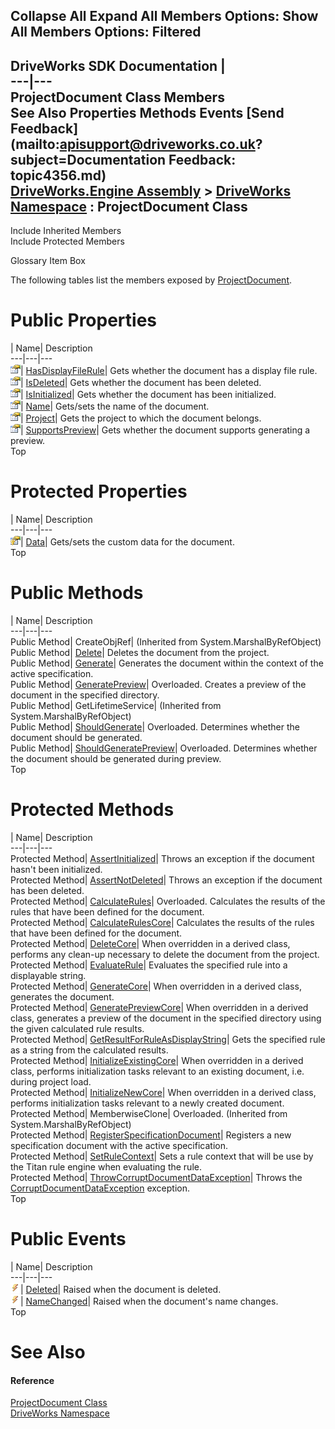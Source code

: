 Collapse All Expand All Members Options: Show All  Members Options: Filtered   
---  
DriveWorks SDK Documentation  |   
---|---  
ProjectDocument Class Members   
See Also Properties Methods Events [Send Feedback](mailto:apisupport@driveworks.co.uk?subject=Documentation Feedback: topic4356.md)  
[DriveWorks.Engine Assembly](topic2156.md) > [DriveWorks Namespace](topic2159.md) : ProjectDocument Class  
---  
  
Include Inherited Members    
Include Protected Members  


Glossary Item Box

The following tables list the members exposed by [ProjectDocument](topic4356.md).

# Public Properties

| Name| Description  
---|---|---  
![Public Property](dotnetimages/publicProperty.gif)| [HasDisplayFileRule](topic4391.md)| Gets whether the document has a display file rule.   
![Public Property](dotnetimages/publicProperty.gif)| [IsDeleted](topic4392.md)| Gets whether the document has been deleted.   
![Public Property](dotnetimages/publicProperty.gif)| [IsInitialized](topic4393.md)| Gets whether the document has been initialized.   
![Public Property](dotnetimages/publicProperty.gif)| [Name](topic4394.md)| Gets/sets the name of the document.   
![Public Property](dotnetimages/publicProperty.gif)| [Project](topic4395.md)| Gets the project to which the document belongs.   
![Public Property](dotnetimages/publicProperty.gif)| [SupportsPreview](topic4396.md)| Gets whether the document supports generating a preview.   
Top

# Protected Properties

| Name| Description  
---|---|---  
![Protected Property](dotnetimages/protectedProperty.gif)| [Data](topic4390.md)| Gets/sets the custom data for the document.   
Top

# Public Methods

| Name| Description  
---|---|---  
Public Method| CreateObjRef|  (Inherited from System.MarshalByRefObject)  
Public Method| [Delete](topic4368.md)| Deletes the document from the project.   
Public Method| [Generate](topic4372.md)| Generates the document within the context of the active specification.   
Public Method| [GeneratePreview](topic4374.md)| Overloaded. Creates a preview of the document in the specified directory.   
Public Method| GetLifetimeService|  (Inherited from System.MarshalByRefObject)  
Public Method| [ShouldGenerate](topic4383.md)| Overloaded. Determines whether the document should be generated.   
Public Method| [ShouldGeneratePreview](topic4386.md)| Overloaded. Determines whether the document should be generated during preview.   
Top

# Protected Methods

| Name| Description  
---|---|---  
Protected Method| [AssertInitialized](topic4362.md)| Throws an exception if the document hasn't been initialized.   
Protected Method| [AssertNotDeleted](topic4363.md)| Throws an exception if the document has been deleted.   
Protected Method| [CalculateRules](topic4364.md)| Overloaded. Calculates the results of the rules that have been defined for the document.   
Protected Method| [CalculateRulesCore](topic4367.md)| Calculates the results of the rules that have been defined for the document.   
Protected Method| [DeleteCore](topic4369.md)| When overridden in a derived class, performs any clean-up necessary to delete the document from the project.   
Protected Method| [EvaluateRule](topic4371.md)| Evaluates the specified rule into a displayable string.   
Protected Method| [GenerateCore](topic4373.md)| When overridden in a derived class, generates the document.   
Protected Method| [GeneratePreviewCore](topic4377.md)| When overridden in a derived class, generates a preview of the document in the specified directory using the given calculated rule results.   
Protected Method| [GetResultForRuleAsDisplayString](topic4378.md)| Gets the specified rule as a string from the calculated results.   
Protected Method| [InitializeExistingCore](topic4379.md)| When overridden in a derived class, performs initialization tasks relevant to an existing document, i.e. during project load.   
Protected Method| [InitializeNewCore](topic4380.md)| When overridden in a derived class, performs initialization tasks relevant to a newly created document.   
Protected Method| MemberwiseClone| Overloaded. (Inherited from System.MarshalByRefObject)  
Protected Method| [RegisterSpecificationDocument](topic4381.md)| Registers a new specification document with the active specification.   
Protected Method| [SetRuleContext](topic4382.md)| Sets a rule context that will be use by the Titan rule engine when evaluating the rule.   
Protected Method| [ThrowCorruptDocumentDataException](topic4389.md)| Throws the [CorruptDocumentDataException](topic2624.md) exception.   
Top

# Public Events

| Name| Description  
---|---|---  
![Public Event](dotnetimages/publicEvent.gif)| [Deleted](topic4397.md)| Raised when the document is deleted.   
![Public Event](dotnetimages/publicEvent.gif)| [NameChanged](topic4398.md)| Raised when the document's name changes.   
Top

# See Also

#### Reference

[ProjectDocument Class](topic4356.md)   
[DriveWorks Namespace](topic2159.md)


